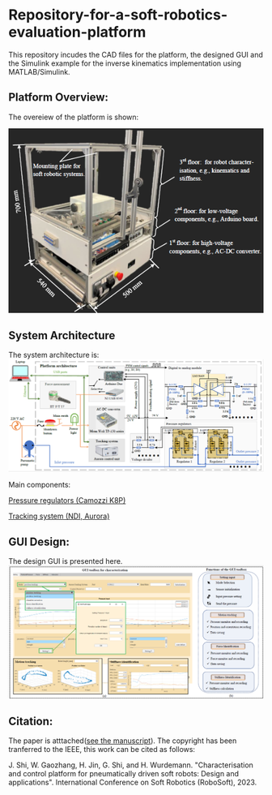 # Repository-for-a-soft-robotics-evaluation-platform
This repository incudes the CAD files for the platform, the designed GUI and the Simulink example for the inverse kinematics implementation using MATLAB/Simulink.


## Platform Overview:
The overeiew of the platform is shown: 

![image](https://github.com/ucl-robotics-ai/test-platform-soft-robotics/blob/main/My_figures/platform.png)


## System Architecture 
The system architecture is: 
![image](https://github.com/ucl-robotics-ai/test-platform-soft-robotics/blob/main/My_figures/arch_rig.png)

Main components: 

[Pressure regulators (Camozzi K8P)](http://catalogue.camozzi.com/CATALOGUES/CCC-GENCAT/00153/PDF/ENG.6.2.10.pdf)

[Tracking system (NDI, Aurora)](https://www.ndigital.com/electromagnetic-tracking-technology/aurora/)




## GUI Design:
The design GUI is presented here. 
![image](https://github.com/ucl-robotics-ai/test-platform-soft-robotics/blob/main/My_figures/GUI_interface.png)

## Citation: 

The paper is atttached([see the manuscript](https://github.com/ucl-robotics-ai/test-platform-soft-robotics/blob/main/Paper_manucript/manuscript_accepted_version.pdf)).  The copyright has been tranferred to the IEEE, this work can be cited as follows: 

J. Shi, W. Gaozhang, H. Jin, G. Shi, and H. Wurdemann. "Characterisation and control platform for pneumatically driven soft robots: Design
and applications". International Conference on Soft Robotics (RoboSoft), 2023.
